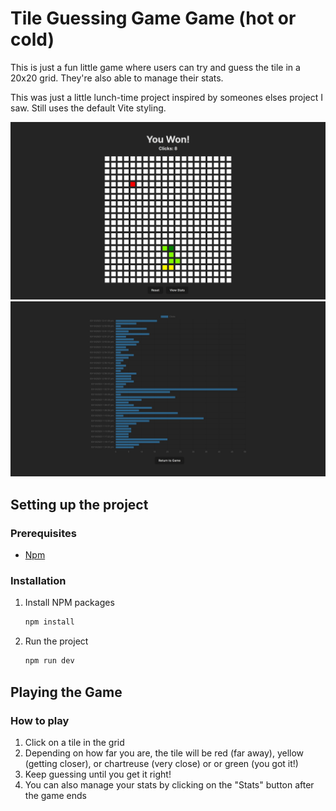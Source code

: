 # Tile Guessing Game Game (hot or cold)

This is just a fun little game where users can try and guess the tile in a 20x20 grid. They're also able to manage
their stats.

This was just a little lunch-time project inspired by someones elses project I saw. Still uses the default Vite styling.

![img.png](img.png)
![img_1.png](img_1.png)

## Setting up the project

### Prerequisites

- [Npm](https://www.npmjs.com/get-npm)

### Installation

1. Install NPM packages
   ```sh
   npm install

2. Run the project
   ```sh
   npm run dev

## Playing the Game

### How to play

1. Click on a tile in the grid
2. Depending on how far you are, the tile will be red (far away), yellow (getting closer), or chartreuse (very close) or
   or green (you got it!)
3. Keep guessing until you get it right!
4. You can also manage your stats by clicking on the "Stats" button after the game ends